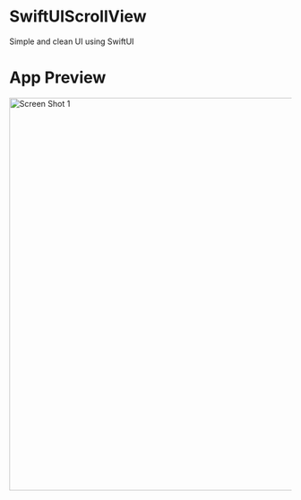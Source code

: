 # SwiftUIScrollView
Simple and clean UI using SwiftUI 

# App Preview
<img align="left" alt="Screen Shot 1" width="700px" src="https://user-images.githubusercontent.com/55524257/101366336-74ab3c00-386a-11eb-8837-39ec3c0212c3.png" />
